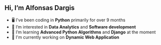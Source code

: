 ## Hi, I’m Alfonsas Dargis

- 🖥️ I've been coding in **Python** primarily for over 9 months
- 👀 I’m interested in **Data Analytics** and **Software development**
- 🌱 I’m learning **Advanced Python Algorithms** and **Django** at the moment
- 🔨 I'm currently working on **Dynamic Web Application**


<!---
d-alfa/d-alfa is a ✨ special ✨ repository because its `README.md` (this file) appears on your GitHub profile.
You can click the Preview link to take a look at your changes.
--->
